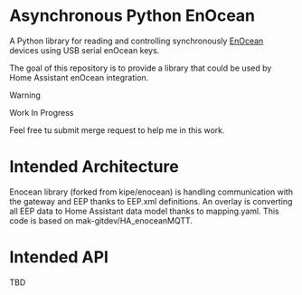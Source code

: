# Asynchronous Python EnOcean #

A Python library for reading and controlling synchronously [EnOcean](http://www.enocean.com/) devices using USB serial enOcean keys.

The goal of this repository is to provide a library that could be used by Home Assistant enOcean integration.

> [!WARNING]
> Work In Progress

Feel free tu submit merge request to help me in this work.

# Intended Architecture #

Enocean library (forked from kipe/enocean) is handling communication with the gateway and EEP thanks to EEP.xml definitions.
An overlay is converting all EEP data to Home Assistant data model thanks to mapping.yaml. This code is based on mak-gitdev/HA_enoceanMQTT.

# Intended API #

TBD
